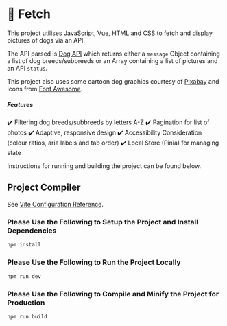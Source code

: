 # 🐶 Fetch

This project utilises JavaScript, Vue, HTML and CSS to fetch and display pictures of dogs via an API. 

The API parsed is [Dog API](https://dog.ceo/dog-api/) which returns either a `message` Object containing a list of dog breeds/subbreeds or an Array containing a list of pictures and an API `status`.

This project also uses some cartoon dog graphics courtesy of [Pixabay](https://pixabay.com/) and icons from [Font Awesome](https://fontawesome.com/).

##### Features
✔️ Filtering dog breeds/subbreeds by letters A-Z
✔️ Pagination for list of photos
✔️ Adaptive, responsive design
✔️ Accessibility Consideration (colour ratios, aria labels and tab order)
✔️ Local Store (Pinia) for managing state

Instructions for running and building the project can be found below. 

## Project Compiler

See [Vite Configuration Reference](https://vitejs.dev/config/).

### Please Use the Following to Setup the Project and Install Dependencies

```sh
npm install
```

### Please Use the Following to Run the Project Locally

```sh
npm run dev
```

### Please Use the Following to Compile and Minify the Project for Production

```sh
npm run build
```
